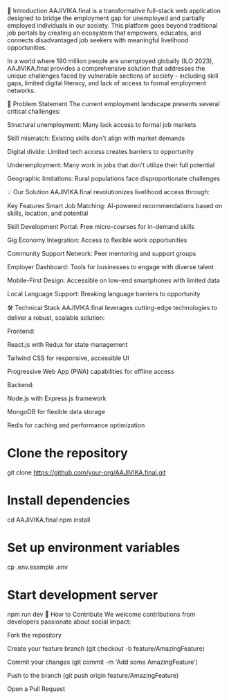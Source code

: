 🌟 Introduction
AAJIVIKA.final is a transformative full-stack web application designed to bridge the employment gap for unemployed and partially employed individuals in our society. This platform goes beyond traditional job portals by creating an ecosystem that empowers, educates, and connects disadvantaged job seekers with meaningful livelihood opportunities.

In a world where 190 million people are unemployed globally (ILO 2023), AAJIVIKA.final provides a comprehensive solution that addresses the unique challenges faced by vulnerable sections of society - including skill gaps, limited digital literacy, and lack of access to formal employment networks.

🎯 Problem Statement
The current employment landscape presents several critical challenges:

Structural unemployment: Many lack access to formal job markets

Skill mismatch: Existing skills don't align with market demands

Digital divide: Limited tech access creates barriers to opportunity

Underemployment: Many work in jobs that don't utilize their full potential

Geographic limitations: Rural populations face disproportionate challenges

💡 Our Solution
AAJIVIKA.final revolutionizes livelihood access through:

Key Features
Smart Job Matching: AI-powered recommendations based on skills, location, and potential

Skill Development Portal: Free micro-courses for in-demand skills

Gig Economy Integration: Access to flexible work opportunities

Community Support Network: Peer mentoring and support groups

Employer Dashboard: Tools for businesses to engage with diverse talent

Mobile-First Design: Accessible on low-end smartphones with limited data

Local Language Support: Breaking language barriers to opportunity

🛠️ Technical Stack
AAJIVIKA.final leverages cutting-edge technologies to deliver a robust, scalable solution:

Frontend:

React.js with Redux for state management

Tailwind CSS for responsive, accessible UI

Progressive Web App (PWA) capabilities for offline access

Backend:

Node.js with Express.js framework

MongoDB for flexible data storage

Redis for caching and performance optimization


# Clone the repository
git clone https://github.com/your-org/AAJIVIKA.final.git

# Install dependencies
cd AAJIVIKA.final
npm install

# Set up environment variables
cp .env.example .env

# Start development server
npm run dev
🤝 How to Contribute
We welcome contributions from developers passionate about social impact:

Fork the repository

Create your feature branch (git checkout -b feature/AmazingFeature)

Commit your changes (git commit -m 'Add some AmazingFeature')

Push to the branch (git push origin feature/AmazingFeature)

Open a Pull Request


